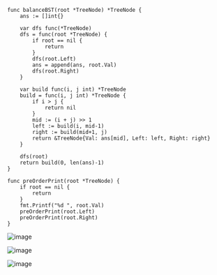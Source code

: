 ```
func balanceBST(root *TreeNode) *TreeNode {
    ans := []int{} 

    var dfs func(*TreeNode)
    dfs = func(root *TreeNode) {
        if root == nil {
            return
        }
        dfs(root.Left)                
        ans = append(ans, root.Val)   
        dfs(root.Right)               
    }

    var build func(i, j int) *TreeNode
    build = func(i, j int) *TreeNode {
        if i > j {
            return nil               
        }
        mid := (i + j) >> 1         
        left := build(i, mid-1)      
        right := build(mid+1, j)     
        return &TreeNode{Val: ans[mid], Left: left, Right: right}     
    }

    dfs(root)                        
    return build(0, len(ans)-1)      
}

func preOrderPrint(root *TreeNode) {
    if root == nil {
        return
    }
    fmt.Printf("%d ", root.Val)
    preOrderPrint(root.Left)
    preOrderPrint(root.Right)
}
```




![image](https://github.com/saram12saram2/JavaKot/assets/133630488/92b311b2-a4b1-41b1-8548-2105d27a9ac2)



![image](https://github.com/saram12saram2/JavaKot/assets/133630488/b6334638-0a68-477f-8de2-6f387072c805)




![image](https://github.com/saram12saram2/JavaKot/assets/133630488/1535a871-04cd-4e52-8d4d-e29a33db6a06)
